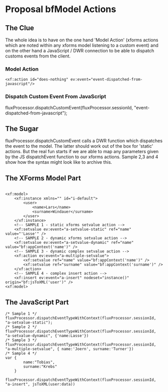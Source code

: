 # Proposal bfModel Actions

## The Clue

The whole idea is to have on the one hand 'Model Action' (xforms actions which are noted within any xforms model
listening to a custom event) and on the other hand a JavaScript / DWR connection to be able to dispatch customs events
from the client.

### Model Action
<pre><code>&lt;xf:action id="does-nothing" ev:event="event-dispatched-from-javascript"/&gt;</code></pre>

### Dispatch Custom Event From JavaScript
fluxProcessor.dispatchCustomEvent(fluxProcessor.sessionId, "event-dispatched-from-javascript");

## The Sugar

fluxProcessor.dispatchCustomEvent calls a DWR function which dispatches the event to the model. The latter should work
out of the box for 'static' actions. But the real fun starts if we are able to map any parameters given by the JS
dispatchEvent function to our xforms actions. Sample 2,3 and 4 show how the syntax might look like to archive this.

## The XForms Model Part


<pre>
<code>
&lt;xf:model&gt;
    &lt;xf:instance xmlns="" id="i-default"&gt;
        &lt;user&gt;
            &lt;name&gt;Lars&lt;/name&gt;
            &lt;surname&gt;Windauer&lt;/surname&gt;
        &lt;/user&gt;
    &lt;/xf:instance&gt;
    &lt;!-- SAMPLE 1 - static xforms setvalue action --&gt;
    &lt;xf:setvalue ev:event="a-setvalue-static" ref="name" value="'Lasse'" /&gt;
    &lt;!-- SAMPLE 2 - dynamic xforms setvalue action --&gt;
    &lt;xf:setvalue ev:event="a-setvalue-dynamic" ref="name" value="bf:appContext('name')" /&gt;
    &lt;!-- SAMPLE 3 - dynamic complex setvalue action --&gt;
    &lt;xf:action ev:event="a-multiple-setvalue"&gt;
        &lt;xf:setvalue ref="name" value="bf:appContext('name')" /&gt;
        &lt;xf:setvalue ref="surname" value="bf:appContext('surname')" /&gt;
    &lt;/xf:action&gt;
    &lt;!-- SAMPLE 4 - complex insert action --&gt;
    &lt;xf:insert ev:event="a-insert" nodeset="instance()" origin="bf:jsToXML('user')" /&gt;
&lt;xf:model&gt;</code></pre>


## The JavaScript Part
    /* Sample 1 */
    fluxProcessor.dispatchEventTypeWithContext(fluxProcessor.sessionId, "a-setvalue-static");
    /* Sample 2 */
    fluxProcessor.dispatchEventTypeWithContext(fluxProcessor.sessionId, "a-setvalue-dynamic", {'name:Lasse'})
    /* Sample 3 */
    fluxProcessor.dispatchEventTypeWithContext(fluxProcessor.sessionId, "a-multiple-setvalue", { name:'Joern', surname:'Turner'})
    /* Sample 4 */
    var {
            name:"Tobias",
            surname:"Krebs"
        }

    fluxProcessor.dispatchEventTypeWithContext(fluxProcessor.sessionId, "a-insert", jsToXML(user:data))



